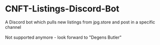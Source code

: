 # CNFT-Listings-Discord-Bot
A Discord bot which pulls new listings from jpg.store and post in a specific channel<br><br>
Not supported anymore - look forward to "Degens Butler"
